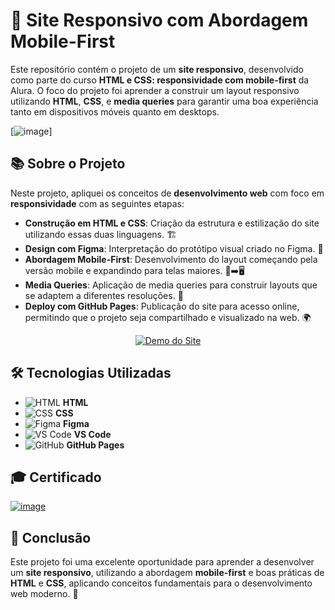# 📱 Site Responsivo com Abordagem Mobile-First

Este repositório contém o projeto de um **site responsivo**, desenvolvido como parte do curso **HTML e CSS: responsividade com mobile-first** da Alura. O foco do projeto foi aprender a construir um layout responsivo utilizando **HTML**, **CSS**, e **media queries** para garantir uma boa experiência tanto em dispositivos móveis quanto em desktops.

[![image](https://github.com/user-attachments/assets/97b1beb2-db6f-4525-9b2d-cc8e8ffe6fb2)]

## 📚 Sobre o Projeto

Neste projeto, apliquei os conceitos de **desenvolvimento web** com foco em **responsividade** com as seguintes etapas:

- **Construção em HTML e CSS**: Criação da estrutura e estilização do site utilizando essas duas linguagens. 🏗️
- **Design com Figma**: Interpretação do protótipo visual criado no Figma. 🎨
- **Abordagem Mobile-First**: Desenvolvimento do layout começando pela versão mobile e expandindo para telas maiores. 📱➡️🖥️
- **Media Queries**: Aplicação de media queries para construir layouts que se adaptem a diferentes resoluções. 📏
- **Deploy com GitHub Pages**: Publicação do site para acesso online, permitindo que o projeto seja compartilhado e visualizado na web. 🌍

<div align="center">
  <a href="https://04-html-css-alurabook.vercel.app/">
    <img src="https://github.com/user-attachments/assets/069775ab-7716-4f23-8cf5-b087138ad5a9" alt="Demo do Site" />
  </a>
</div>

## 🛠️ Tecnologias Utilizadas

- ![HTML](https://img.icons8.com/color/48/000000/html-5.png) **HTML**
- ![CSS](https://img.icons8.com/color/48/000000/css3.png) **CSS**
- ![Figma](https://img.icons8.com/color/48/000000/figma.png) **Figma**
- ![VS Code](https://img.icons8.com/color/48/000000/visual-studio-code-2019.png) **VS Code**
- ![GitHub](https://img.icons8.com/color/48/000000/github-2.png) **GitHub Pages**

## 🎓 Certificado

[![image](https://github.com/user-attachments/assets/76e86dde-369e-43bd-9c3e-19fc404113b5)](https://cursos.alura.com.br/user/kauemonteiro09/course/html-css-responsividade-mobile-first/certificate)

## 🚀 Conclusão

Este projeto foi uma excelente oportunidade para aprender a desenvolver um **site responsivo**, utilizando a abordagem **mobile-first** e boas práticas de **HTML** e **CSS**, aplicando conceitos fundamentais para o desenvolvimento web moderno. 🌟



